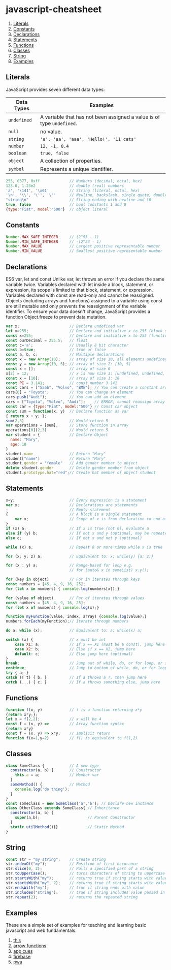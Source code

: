 # javascript-cheatsheet


1. [Literals](#literals)
1. [Constants](#constants)
1. [Declarations](#declarations)
1. [Statements](#statements)
1. [Functions](#functions)
1. [Classes](#classes)
1. [String](#string)
1. [Examples](#examples)


## Literals
JavaScript provides seven different data types:

| Data Types  | Examples                                                              |
| ----------- | --------------------------------------------------------------------- |
| `undefined` | A variable that has not been assigned a value is of type `undefined`. |
| `null`      | no value.                                                             |
| `string`    | `'a', 'aa', 'aaa', 'Hello!', '11 cats'`                               |
| `number`    | `12, -1, 0.4`                                                         |
| `boolean`   | `true, false`                                                         |
| `object`    | A collection of properties.                                           |
| `symbol`    | Represents a unique identifier.                                       |

```javascript
255, 0377, 0xff             // Numbers (decimal, octal, hex)
123.0, 1.23e2               // double (real) numbers
'a', '\141', '\x61'         // String (literal, octal, hex)
'\n', '\\', '\'', '\"'      // Newline, backslash, single quote, double quote
"string\n"                  // String ending with newline and \0
true, false                 // bool constants 1 and 0
{type:"Fiat", model:"500"}  // object literal
```

## Constants

```javascript
Number.MAX_SAFE_INTEGER     // (2^53 - 1)
Number.MIN_SAFE_INTEGER     // -(2^53 - 1)
Number.MAX_VALUE            // Largest positive representable number
Number.MIN_VALUE            // Smallest positive representable number
```

## Declarations

ES6 var, let and const
Unlike var, let throws an error if you declare the same variable twice.
Variables declared with let inside a block, statement, or expression, its scope is limited to that block, statement, or expression.
Variables declared with const are read-only and cannot be reassigned.
Objects (including arrays and functions) assigned to a variable using const are still mutable and only prevents the reassignment of the variable identifier.
To ensure your data doesn't change, JavaScript provides a function Object.freeze to prevent data mutation.

```javascript
var x;                      // Declare undefined var
let x=255;                  // Declare and initialize x to 255 (block scoped)
const x=255;                // Declare and initialize x to 255 (function scoped)
const ourDecimal = 255.5;   // float
const c='a';                // Usually 8 bit character
const b=true;               // true or false
const a, b, c;              // Multiple declarations
const x = new Array(10);    // array of size 10, all elements undefined
const y = new Array(10, 5); // array of size 2: [10, 5]
const x = [];               // array of size 0
x[2] = 12;                  // x is now size 3: [undefined, undefined, 12]
const x = [10];             // array of size 1: 10
const PI = 3.141;           // const number 3.141
const cars = ["Saab", "Volvo", "BMW"]; // You can create a constant array
cars[0] = "Toyota";         // You can change an element
cars.push("Audi");          // You can add an element
cars = ["Toyota", "Volvo", "Audi"];    // ERROR, cannot reassign array
const car = {type:"Fiat", model:"500"} // Const car object
const sum = function(x, y)  // Declare function as var
{ return x + y; };     
sum(2,3)                    // Would return 5  
var operations = [sum];     // Store function in array
operations[0](2,3)          // Would return 5
var student = {             // Declare Object
  name: "Mary", 
  age: 10 
}
student.name                // Return "Mary"
student["name"]             // Return "Mary"
student.gender = "female"   // Add gender member to object
delete student.gender       // Delete gender member from object
student.prototype.hat="red";// Create hat member of object student
```
## Statements

```javascript
x=y;                        // Every expression is a statement
var x;                      // Declarations are statements
;                           // Empty statement
{                           // A block is a single statement
    var x;                  // Scope of x is from declaration to end of block
}
if (x) a;                   // If x is true (not 0), evaluate a
else if (y) b;              // If not x and y (optional, may be repeated)
else c;                     // If not x and not y (optional)

while (x) a;                // Repeat 0 or more times while x is true

for (x; y; z) a;            // Equivalent to: x; while(y) {a; z;}

for (x : y) a;              // Range-based for loop e.g.
                            // for (auto& x in someList) x.y();

for (key in object)         // For in iterates through keys
const numbers = [45, 4, 9, 16, 25];
for (let x in numbers) { console.log(numbers[x]);}

for (value of object)       // For of iterates through values
const numbers = [45, 4, 9, 16, 25];
for (let x of numbers) { console.log(x);}

function myFunction(value, index, array) {console.log(value);}
numbers.forEach(myFunction);// Iterate through numbers

do a; while (x);            // Equivalent to: a; while(x) a;

switch (x) {                // x must be int
    case X1: a;             // If x == X1 (must be a const), jump here
    case X2: b;             // Else if x == X2, jump here
    default: c;             // Else jump here (optional)
}
break;                      // Jump out of while, do, or for loop, or switch
continue;                   // Jump to bottom of while, do, or for loop
try { a; }
catch (T t) { b; }          // If a throws a T, then jump here
catch (...) { c; }          // If a throws something else, jump here
```
## Functions

```javascript
function f(x, y)            // f is a function returning x*y
{return x*y;};
let x = f(2,2);             // x will be 4
const f = (x, y) =>         // Array function syntax
{return x*y}
const f = (x, y) => x*y;    // Implicit return
function f(x=1,y=2)         // f() is equivalent to f(1,2)
```

## Classes

```javascript
class SomeClass {           // A new type
  constructor(a, b) {       // Constructor
    this.a = a;             // Member var
  }
  someMethod() {            // Method
    console.log('do thing');
  }
}
const someClass = new SomeClass('a','b'); // Declare new instance
class OtherClass extends SomeClass{ // Inheritance
  constructor(a, b) {    
    super(a,b);                     // Parent Constructor            
  }
  static utilMethod(){}             // Static Method
} 

```


## String

```javascript
const str = "my string";    // Create string
str.indexOf("my");          // Position of first occurance
str.slice(0, 2);            // Pulls a specified part of a string
str.toUpperCase();          // turns characters of string to uppercase
str.startsWith("my");       // returns true if string starts with value
str.startsWith("my", 2);    // returns true if string starts with value from position
str.endsWith("my");         // true if string ends with value
str.includes("string");     // true if string includes value passed in
str.repeat(2);              // returns the repeated string
```

## Examples

These are a simple set of examples for teaching and learning basic javascript
and web fundamentals. 

1. [this](https://github.com/peterlamar/javascript-cheatsheet/tree/master/this)
1. [arrow functions](https://github.com/peterlamar/javascript-cheatsheet/tree/master/arrow)
1. [app cues](https://github.com/peterlamar/javascript-cheatsheet/tree/master/appcues)
1. [firebase](https://github.com/peterlamar/javascript-cheatsheet/tree/master/firebase)
1. [pwa](https://github.com/peterlamar/javascript-cheatsheet/tree/master/your-first-pwapp-master)
